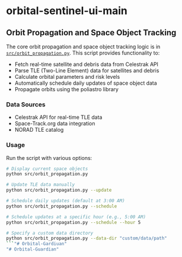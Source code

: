 # orbital-sentinel-ui-main

## Orbit Propagation and Space Object Tracking

The core orbit propagation and space object tracking logic is in [`src/orbit_propagation.py`](src/orbit_propagation.py). This script provides functionality to:

- Fetch real-time satellite and debris data from Celestrak API
- Parse TLE (Two-Line Element) data for satellites and debris
- Calculate orbital parameters and risk levels
- Automatically schedule daily updates of space object data
- Propagate orbits using the poliastro library

### Data Sources

- Celestrak API for real-time TLE data
- Space-Track.org data integration
- NORAD TLE catalog

### Usage

Run the script with various options:

```bash
# Display current space objects
python src/orbit_propagation.py

# Update TLE data manually
python src/orbit_propagation.py --update

# Schedule daily updates (default at 3:00 AM)
python src/orbit_propagation.py --schedule

# Schedule updates at a specific hour (e.g., 5:00 AM)
python src/orbit_propagation.py --schedule --hour 5

# Specify a custom data directory
python src/orbit_propagation.py --data-dir "custom/data/path"
```"# Orbital-Gardiuan" 
"# Orbital-Guardian" 
